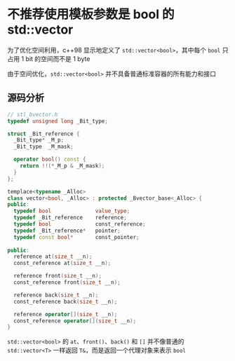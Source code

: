 # 不推荐使用模板参数是 bool 的 std::vector

为了优化空间利用，c++98 显示地定义了 `std::vector<bool>`，其中每个 `bool` 只占用 1 bit 的空间而不是 1 byte

由于空间优化，`std::vector<bool>` 并不具备普通标准容器的所有能力和接口

## 源码分析

```cpp
// stl_bvector.h
typedef unsigned long _Bit_type;

struct _Bit_reference {
  _Bit_type* _M_p;
  _Bit_type  _M_mask;

  operator bool() const {
    return !!(*_M_p & _M_mask);
  }
};

templace<typename _Alloc>
class vector<bool, _Alloc> : protected _Bvector_base<_Alloc> {
public:
  typedef bool              value_type;
  typedef _Bit_reference    reference;
  typedef bool              const_reference;
  typedef _Bit_reference*   pointer;
  typedef const bool*       const_pointer;
  
public:
  reference at(size_t __n);
  const_reference at(size_t __n);

  reference front(size_t __n);
  const_reference front(size_t __n);

  reference back(size_t __n);
  const_reference back(size_t __n);

  reference operator[](size_t __n);
  const_reference operator[](size_t __n);
}
```

`std::vector<bool>` 的 `at`、`front()`、`back()` 和 `[]` 并不像普通的 `std::vector<T>` 一样返回 `T&`，而是返回一个代理对象来表示 `bool`